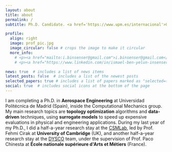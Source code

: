 ```yaml
---
layout: about
title: about
permalink: /
subtitle: Ph.D. Candidate. <a href='https://www.upm.es/internacional'>Universidad Politécnica de Madrid</a>.

profile:
  align: right
  image: prof_pic.jpg
  image_circular: false # crops the image to make it circular
  more_info: 
    # <p><a href="mailto:i.binsenser@gmail.com">i.binsenser@gmail.com</a></p>
    # <p><a href="https://www.linkedin.com/in/ismael-ben-yelun-insenser/">LinkedIn</a></p>

news: true  # includes a list of news items
latest_posts: false  # includes a list of the newest posts
selected_papers: true # includes a list of papers marked as "selected={true}"
social: true  # includes social icons at the bottom of the page
---
```


I am completing a Ph.D. in **Aerospace Engineering** at Universidad Politécnica de Madrid (Spain), inside the Computational Mechanics group. My main research topics are **topology optimization** algorithms and **data-driven** techniques, using **surrogate models** to speed up expensive evaluations in physical and engineering applications. During my last year of my Ph.D., I did a half-a-year research stay at the [CSMLab](https://www.csmlab.org/), led by Prof. Fehmi Cirak at **University of Cambridge** (UK), and another half-a-year research stay at the [DYSCO](https://pimm.artsetmetiers.fr/equipes/dysco) team, under the supervision of Prof. Paco Chinesta at **École nationale supérieure d'Arts et Métiers** (France).